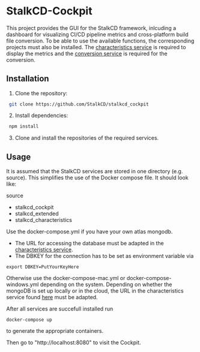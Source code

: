 # StalkCD-Cockpit

####
This project provides the GUI for the StalkCD framework, inlcuding a dashboard for visualizing CI/CD pipeline metrics and cross-platform build file conversion.
To be able to use the available functions, the corresponding projects must also be installed. 
The [characteristics service](https://github.com/StalkCD/stalkcd_characteristics) is required to display the metrics and the [conversion service](https://github.com/StalkCD/stalkcd_extended) is required for the conversion.

## Installation
1. Clone the repository:
```bash
 git clone https://github.com/StalkCD/stalkcd_cockpit
```

2. Install dependencies:
```bash
 npm install
 ```

3. Clone and install the repositories of the required services.

## Usage
It is assumed that the StalkCD services are stored in one directory (e.g. source).
This simplifies the use of the Docker compose file.
It should look like:

source
- stalkcd_cockpit
- stalkcd_extended
- stalkcd_characteristics


Use the docker-compose.yml if you have your own atlas mongodb.
- The URL for accessing the database must be adapted in the [characteristics service](https://github.com/StalkCD/stalkcd_characteristics).
- The DBKEY for the connection has to be set as environment variable via 
```
export DBKEY=PutYourKeyHere
```

Otherwise use the docker-compose-mac.yml or docker-compose-windows.yml depending on the system.
Depending on whether the mongoDB is set up locally or in the cloud, the URL in the characteristics service found [here](https://github.com/StalkCD/stalkcd_characteristics/blob/main/src/database/Connection.ts) must be adapted.

After all services are succefull installed run 
```
docker-compose up
```
to generate the appropriate containers.

Then go to "http://localhost:8080" to visit the Cockpit.
